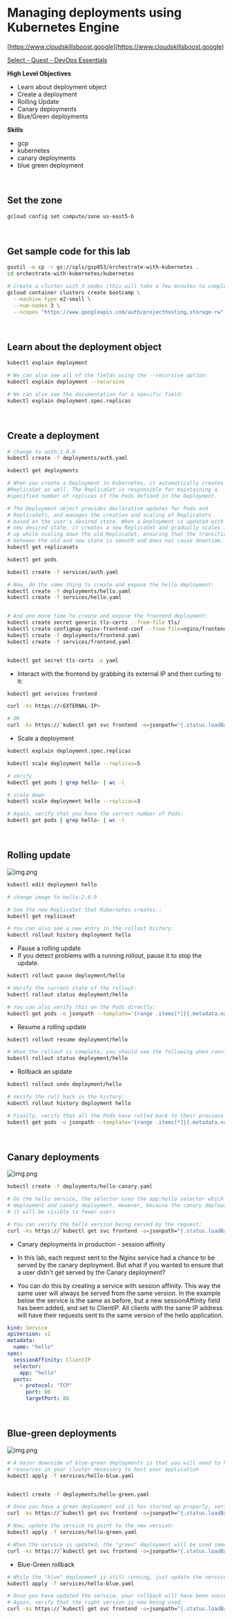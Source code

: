 # Managing deployments using Kubernetes Engine


[https://www.cloudskillsboost.google](https://www.cloudskillsboost.google)

[Select - Quest -  DevOps Essentials](https://www.cloudskillsboost.google/paths)


**High Level Objectives**
- Learn about deployment object
- Create a deployment
- Rolling Update
- Canary deployments
- Blue/Green deployments



**Skills**
- gcp
- kubernetes
- canary deployments
- blue green deployment



<br>

## Set the zone

```bash
gcloud config set compute/zone us-east5-b
```

<br>

## Get sample code for this lab

```bash
gsutil -m cp -r gs://spls/gsp053/orchestrate-with-kubernetes .
cd orchestrate-with-kubernetes/kubernetes

# Create a cluster with 3 nodes (this will take a few minutes to complete):
gcloud container clusters create bootcamp \
  --machine-type e2-small \
  --num-nodes 3 \
  --scopes "https://www.googleapis.com/auth/projecthosting,storage-rw"
```


<br>

## Learn about the deployment object

```bash
kubectl explain deployment

# We can also see all of the fields using the --recursive option:
kubectl explain deployment --recursive

# We can also see the documentation for a specific field:
kubectl explain deployment.spec.replicas
```

<br>

## Create a deployment

```bash 
# change to auth:1.0.0
kubectl create -f deployments/auth.yaml

kubectl get deployments

# When you create a Deployment in Kubernetes, it automatically creates a 
#ReplicaSet as well. The ReplicaSet is responsible for maintaining a 
#specified number of replicas of the Pods defined in the Deployment.

# The Deployment object provides declarative updates for Pods and 
# ReplicaSets, and manages the creation and scaling of ReplicaSets 
# based on the user's desired state. When a Deployment is updated with a 
# new desired state, it creates a new ReplicaSet and gradually scales it 
# up while scaling down the old ReplicaSet, ensuring that the transition 
# between the old and new state is smooth and does not cause downtime.
kubectl get replicasets

kubectl get pods

kubectl create -f services/auth.yaml

# Now, do the same thing to create and expose the hello deployment:
kubectl create -f deployments/hello.yaml
kubectl create -f services/hello.yaml


# And one more time to create and expose the frontend deployment:
kubectl create secret generic tls-certs --from-file tls/
kubectl create configmap nginx-frontend-conf --from-file=nginx/frontend.conf
kubectl create -f deployments/frontend.yaml
kubectl create -f services/frontend.yaml


kubectl get secret tls-certs -o yaml
``` 

- Interact with the frontend by grabbing its external IP and then curling to it:

```bash
kubectl get services frontend

curl -ks https://<EXTERNAL-IP>

# OR
curl -ks https://`kubectl get svc frontend -o=jsonpath="{.status.loadBalancer.ingress[0].ip}"`
```

- Scale a deployment

```bash
kubectl explain deployment.spec.replicas

kubectl scale deployment hello --replicas=5

# verify
kubectl get pods | grep hello- | wc -l

# scale down
kubectl scale deployment hello --replicas=3

# Again, verify that you have the correct number of Pods:
kubectl get pods | grep hello- | wc -l
```

<br>

## Rolling update

![img.png](.images/rolling-update.png)

```bash
kubectl edit deployment hello

# change image to hello:2.0.0

# See the new ReplicaSet that Kubernetes creates.:
kubectl get replicaset

# You can also see a new entry in the rollout history:
kubectl rollout history deployment hello
```

- Pause a rolling update
- If you detect problems with a running rollout, pause it to stop the update.

```bash
kubectl rollout pause deployment/hello

# Verify the current state of the rollout:
kubectl rollout status deployment/hello

# You can also verify this on the Pods directly:
kubectl get pods -o jsonpath --template='{range .items[*]}{.metadata.name}{"\t"}{"\t"}{.spec.containers[0].image}{"\n"}{end}'
```

- Resume a rolling update

```bash
kubectl rollout resume deployment/hello

# When the rollout is complete, you should see the following when running the status command:
kubectl rollout status deployment/hello
```

- Rollback an update

```bash
kubectl rollout undo deployment/hello

# Verify the roll back in the history:
kubectl rollout history deployment hello

# Finally, verify that all the Pods have rolled back to their previous versions:
kubectl get pods -o jsonpath --template='{range .items[*]}{.metadata.name}{"\t"}{"\t"}{.spec.containers[0].image}{"\n"}{end}'
```

<br>

## Canary deployments

![img.png](.images/canary-deployments.png)

```bash
kubectl create -f deployments/hello-canary.yaml

# On the hello service, the selector uses the app:hello selector which will match pods in both the prod 
# deployment and canary deployment. However, because the canary deployment has a fewer number of pods, 
# it will be visible to fewer users

# You can verify the hello version being served by the request:
curl -ks https://`kubectl get svc frontend -o=jsonpath="{.status.loadBalancer.ingress[0].ip}"`/version

```

- Canary deployments in production - session affinity

- In this lab, each request sent to the Nginx service had a chance to be served by the canary 
  deployment. But what if you wanted to ensure that a user didn't get served by 
  the Canary deployment?
- You can do this by creating a service with session affinity. This way the same user will 
  always be served from the same version. In the example below the service is the same as before, 
  but a new sessionAffinity field has been added, and set to ClientIP. All clients 
  with the same IP address will have their requests sent to the same version of the hello application.


```yaml
kind: Service
apiVersion: v1
metadata:
  name: "hello"
spec:
  sessionAffinity: ClientIP
  selector:
    app: "hello"
  ports:
    - protocol: "TCP"
      port: 80
      targetPort: 80
```

<br>

## Blue-green deployments

![img.png](.images/blue-green-deployments.png)


```bash
# A major downside of blue-green deployments is that you will need to have at least 2x the 
# resources in your cluster necessary to host your application
kubectl apply -f services/hello-blue.yaml


kubectl create -f deployments/hello-green.yaml

# Once you have a green deployment and it has started up properly, verify that the current version of 1.0.0 is still being used:
curl -ks https://`kubectl get svc frontend -o=jsonpath="{.status.loadBalancer.ingress[0].ip}"`/version

# Now, update the service to point to the new version:
kubectl apply -f services/hello-green.yaml

# When the service is updated, the "green" deployment will be used immediately. You can now verify that the new version is always being used:
curl -ks https://`kubectl get svc frontend -o=jsonpath="{.status.loadBalancer.ingress[0].ip}"`/version

```

- Blue-Green rollback

```bash
# While the "blue" deployment is still running, just update the service back to the old version:
kubectl apply -f services/hello-blue.yaml

# Once you have updated the service, your rollback will have been successful. 
# Again, verify that the right version is now being used:
curl -ks https://`kubectl get svc frontend -o=jsonpath="{.status.loadBalancer.ingress[0].ip}"`/version
```